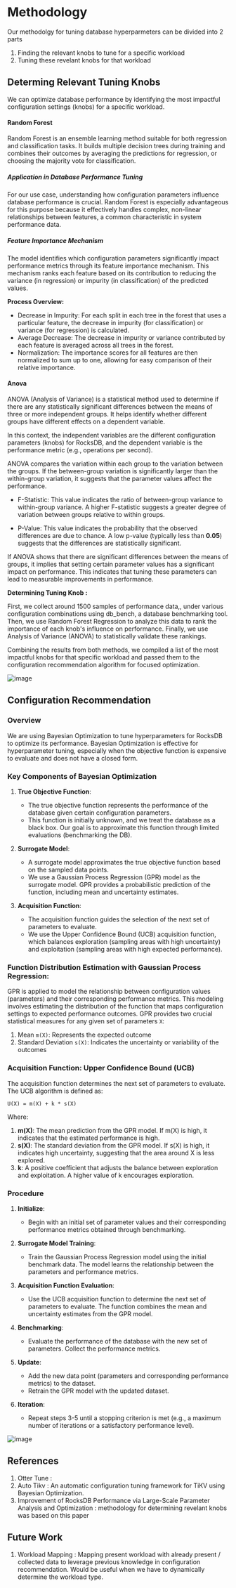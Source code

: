 # Methodology 

Our methodolgy for tuning database hyperparmeters can be divided into 2 parts 

1. Finding the relevant knobs to tune for a specific workload
2. Tuning these revelant knobs for that workload


## Determing Relevant Tuning Knobs 
We can optimize database performance by identifying the most impactful configuration settings (knobs) for a specific workload. 

#### Random Forest 
Random Forest is an ensemble learning method suitable for both regression and classification tasks. It builds multiple decision trees during training and combines their outcomes by averaging the predictions for regression, or choosing the majority vote for classification.
##### Application in Database Performance Tuning
For our use case, understanding how configuration parameters influence database performance is crucial. Random Forest is especially advantageous for this purpose because it effectively handles complex, non-linear relationships between features, a common characteristic in system performance data.
##### Feature Importance Mechanism
The model identifies which configuration parameters significantly impact performance metrics through its feature importance mechanism. This mechanism ranks each feature based on its contribution to reducing the variance (in regression) or impurity (in classification) of the predicted values.

<!-- Feature importance is determined by measuring the reduction in prediction variance or impurity attributed to each feature across all trees in the forest.
 -->
**Process Overview:**
* Decrease in Impurity: For each split in each tree in the forest that uses a particular feature, the decrease in impurity (for classification) or variance (for regression) is calculated.
* Average Decrease: The decrease in impurity or variance contributed by each feature is averaged across all trees in the forest.
* Normalization: The importance scores for all features are then normalized to sum up to one, allowing for easy comparison of their relative importance.



#### Anova 

ANOVA (Analysis of Variance) is a statistical method used to determine if there are any statistically significant differences between the means of three or more independent groups. It helps identify whether different groups have different effects on a dependent variable.

In this context, the independent variables are the different configuration parameters (knobs) for RocksDB, and the dependent variable is the performance metric (e.g., operations per second).

ANOVA compares the variation within each group to the variation between the groups. If the between-group variation is significantly larger than the within-group variation, it suggests that the parameter values affect the performance.


- F-Statistic: This value indicates the ratio of between-group variance to within-group variance. A higher F-statistic suggests a greater degree of variation between groups relative to within groups.

- P-Value: This value indicates the probability that the observed differences are due to chance. A low p-value (typically less than **0.05**) suggests that the differences are statistically significant.

If ANOVA shows that there are significant differences between the means of groups, it implies that setting certain parameter values has a significant impact on performance. This indicates that tuning these parameters can lead to measurable improvements in performance.


**Determining Tuning Knob :**

<!-- To determine the most influential configuration knobs for optimizing database performance under a certain workload , we collected approximately 1500 samples of performance data under various configuration combination in that workload using db_bench. We applied Random Forest Regression to calculate feature importance, identifying the knobs that significantly impact performance metrics. Additionally, we performed ANOVA to statistically validate the influence of these knobs. Combining the results from both methods, we compiled a list of the most impactful knobs for that workload and passed them to the configuration recommendation algorithm for focused optimization. -->



First, we collect around 1500 samples of performance data,, under various configuration combinations using db_bench, a database benchmarking tool. Then, we use Random Forest Regression to analyze this data to rank the importance of each knob's influence on performance. Finally, we use Analysis of Variance (ANOVA) to statistically validate these rankings.

Combining the results from both methods, we compiled a list of the most impactful knobs for that specific workload and passed them to the configuration recommendation algorithm for focused optimization.


![image](https://hackmd.io/_uploads/ryeyLbxSV0.png)


## Configuration Recommendation
### Overview
We are using Bayesian Optimization to tune hyperparameters for RocksDB to optimize its performance. Bayesian Optimization is effective for hyperparameter tuning, especially when the objective function is expensive to evaluate and does not have a closed form.

### Key Components of Bayesian Optimization

1. **True Objective Function**:
   - The true objective function represents the performance of the database given certain configuration parameters.
   - This function is initially unknown, and we treat the database as a black box. Our goal is to approximate this function through limited evaluations (benchmarking the DB).

2. **Surrogate Model**:
   - A surrogate model approximates the true objective function based on the sampled data points.
   - We use a Gaussian Process Regression (GPR) model as the surrogate model. GPR provides a probabilistic prediction of the function, including mean and uncertainty estimates.

3. **Acquisition Function**:
   - The acquisition function guides the selection of the next set of parameters to evaluate.
   - We use the Upper Confidence Bound (UCB) acquisition function, which balances exploration (sampling areas with high uncertainty) and exploitation (sampling areas with high expected performance).



### Function Distribution Estimation with Gaussian Process Regression:
GPR is applied to model the relationship between configuration values (parameters) and their corresponding performance metrics. This modeling involves estimating the distribution of the function that maps configuration settings to expected performance outcomes. GPR provides two crucial statistical measures for any given set of parameters ```X```:

1. Mean ```m(X)```: Represents the expected outcome
2. Standard Deviation ```s(X)```: Indicates the uncertainty or variability of the outcomes


### Acquisition Function: Upper Confidence Bound (UCB)

The acquisition function determines the next set of parameters to evaluate. The UCB algorithm is defined as:

`U(X) = m(X) + k * s(X)`

Where:
1. **m(X)**: The mean prediction from the GPR model. If  m(X)  is high, it indicates that the estimated performance is high.
2. **s(X)**: The standard deviation from the GPR model. If s(X)  is high, it indicates high uncertainty, suggesting that the area around  X is less explored.
3. **k**: A positive coefficient that adjusts the balance between exploration and exploitation. A higher value of k encourages exploration.

### Procedure

1. **Initialize**:
   - Begin with an initial set of parameter values and their corresponding performance metrics obtained through benchmarking.

2. **Surrogate Model Training**:
   - Train the Gaussian Process Regression model using the initial benchmark data. The model learns the relationship between the parameters and performance metrics.

3. **Acquisition Function Evaluation**:
   - Use the UCB acquisition function to determine the next set of parameters to evaluate. The function combines the mean and uncertainty estimates from the GPR model.

4. **Benchmarking**:
   - Evaluate the performance of the database with the new set of parameters. Collect the performance metrics.

5. **Update**:
   - Add the new data point (parameters and corresponding performance metrics) to the dataset.
   - Retrain the GPR model with the updated dataset.

6. **Iteration**:
   - Repeat steps 3-5 until a stopping criterion is met (e.g., a maximum number of iterations or a satisfactory performance level).

![image](https://hackmd.io/_uploads/r1_uWer4A.png)

<!-- 
### Objective

The goal of this process is to find the set of parameters \( X \) that maximizes the acquisition function \( U(X) \). This ensures a balance between leveraging known high-performing configurations (exploitation) and investigating new, uncertain configurations (exploration). By adjusting the coefficient \( k \), we can control the emphasis on exploration versus exploitation.

### Conclusion

By methodically navigating the parameter space using Bayesian Optimization, we efficiently identify the optimal configuration settings for RocksDB. This approach ensures that we make the best use of available resources and time, ultimately leading to superior database performance.

 -->
## References 

1. Otter Tune : 
2. Auto Tikv : An automatic configuration tuning framework for TiKV using Bayesian Optimization.
3. Improvement of RocksDB Performance via Large-Scale Parameter Analysis and Optimization : methodology for determining revelant knobs was based on this paper


## Future Work

1. Workload Mapping : Mapping present workload with already present / collected data to leverage previous knowledge in configuration recommendation. Would be useful when we have to dynamically determine the workload type.


<!-- 
### Guiding Sampling with an Acquisition Function:

The acquisition function determines the next set of parameters to evaluate. It balances the trade-off between exploiting known areas with high mean outcomes and exploring new areas with high uncertainty.

The **Upper Confidence Bound (UCB)** algorithm is a popular choice for this function. It is
defined as ```U(X) = m(X) + k*s(X)```, where:

1. ```s(X)``` : *Standard Deviation*: if it is large, it means the difference among the data is large, and there is not much data around X. Therefore, the algorithm must explore new points in unknown areas.

2. ```m(X)``` : *Mean* : if it is large, it indicates that the mean value of the estimated Y is large, and the algorithm should find better points using the known data.

3. ```k``` : A positive coefficient that adjusts the balance between exploration and exploitation.A higher value of k leans the algorithm towards exploring less known areas.

### Gaussian Process Regression (GPR)

**Function Distribution Estimation**:
GPR models the relationship between configuration parameters and their corresponding performance metrics. It provides two key statistical measures for any given set of parameters \( X \):

1. **Mean (\( m(X) \))**: Represents the expected performance outcome for the given parameters.
2. **Standard Deviation (\( s(X) \))**: Represents the uncertainty or variability of the performance outcome for the given parameters.

### Acquisition Function: Upper Confidence Bound (UCB)

The acquisition function determines the next set of parameters to evaluate. The UCB algorithm is defined as:

``` U(X) = m(X) + k.s(X) ```

Where:
1. ```m(X)```: The mean prediction from the GPR model. If ```m(X)``` is high, it indicates that the estimated performance is high.

3. **\( s(X) \)**: The standard deviation from the GPR model. If \( s(X) \) is high, it indicates high uncertainty, suggesting that the area around \( X \) is less explored.
4. **\( k \)**: A positive coefficient that adjusts the balance between exploration and exploitation. A higher value of \( k \) encourages exploration.

The goal is to find the set of parameters ```X```  that maximizes the acquisition function ```U(X)```, indicating either a high expected outcome or significant uncertainty warranting exploration. The one with the largest ```U(X)``` value is identified as the recommendation result.


This approach methodically navigates the parameter space, ensuring an equilibrium between leveraging well-understood configurations and venturing into unexplored territories for potentially superior outcomes. By modulating the coefficient k, one can fine-tune the emphasis on exploitation versus exploration
 -->
